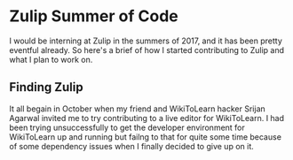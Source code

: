 # Zulip Summer of Code
I would be interning at Zulip in the summers of 2017, and it has been pretty eventful already. So here's a brief of how I started contributing to Zulip and what I plan to work on.

## Finding Zulip
It all begain in October when my friend and WikiToLearn hacker Srijan Agarwal invited me to try contributing to a live editor for WikiToLearn. I had been trying unsuccessfully to get the developer environment for WikiToLearn up and running but failng to that for quite some time because of some dependency issues when I finally decided to give up on it.